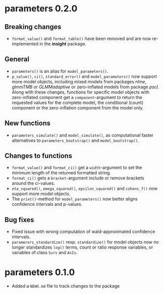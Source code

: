 # parameters 0.2.0

## Breaking changes

  - `format_value()` and `format_table()` have been removed and are now re-implemented in the **insight** package.

## General

  - `parameters()` is an alias for `model_parameters()`.
  - `p_value()`, `ci()`, `standard_error()` and `model_parameters()` now support more model objects, including mixed models from packages *nlme*, *glmmTMB* or *GLMMadaptive* or zero-inflated models from package *pscl*. Along with these changes, functions for specific model objects with zero-inflated component get a `component`-argument to return the requested values for the complete model, the conditional (count) component or the zero-inflation component from the model only.

## New functions

  - `parameters_simulate()` and `model_simulate()`, as computational faster alternatives to `parameters_bootstrap()` and `model_bootstrap()`.

## Changes to functions

  - `format_value()` and `format_ci()` get a `width`-argument to set the minimum length of the returned formatted string.
  - `format_ci()` gets a `bracket`-argument include or remove brackets around the ci-values.
  - `eta_squared()`, `omega_squared()`, `epsilon_squared()` and `cohens_f()` now support more model objects.
  - The `print()`-method for `model_parameters()` now better aligns confidence intervals and p-values.

## Bug fixes

  - Fixed issue with wrong computation of wald-approximated confidence intervals.
  - `paramerers_standardize()` resp. `standardize()` for model objects now no longer standardizes `log()` terms, count or ratio response variables, or variables of class `Surv` and `AsIs`.

# parameters 0.1.0

- Added a `NEWS.md` file to track changes to the package
